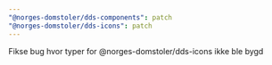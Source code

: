 ```yaml
---
"@norges-domstoler/dds-components": patch
"@norges-domstoler/dds-icons": patch
---
```


Fikse bug hvor typer for @norges-domstoler/dds-icons ikke ble bygd
